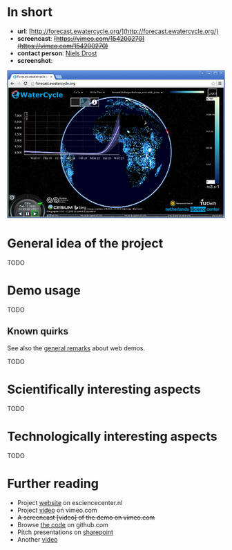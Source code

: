 
# In short

- **url**: [http://forecast.ewatercycle.org/](http://forecast.ewatercycle.org/)
- **screencast**: ~~[https://vimeo.com/154200270](https://vimeo.com/154200270)~~
- **contact person**: [Niels Drost](https://www.esciencecenter.nl/profile/dr.-niels-drost)
- **screenshot**: 
 
![screenshot](/demos/ewatercycle/screencapture-demo-ewatercycle.png "eWaterCycle demo screenshot")

# General idea of the project

TODO

# Demo usage

TODO

## Known quirks

See also the [general remarks](/doc/demo-usage-general-remarks.md) about web demos.


TODO

# Scientifically interesting aspects

TODO

# Technologically interesting aspects

TODO

# Further reading

- Project [website](https://www.esciencecenter.nl/project/ewatercycle) on esciencecenter.nl
- Project [video](https://vimeo.com/106811249) on vimeo.com
- ~~A screencast [video] of the demo on vimeo.com~~
- Browse [the code](https://github.com/nlesc?utf8=%E2%9C%93&query=ewatercycle) on github.com
- Pitch presentations on [sharepoint](https://nlesc.sharepoint.com/Shared%20Documents/Forms/AllItems.aspx?RootFolder=%2FShared%20Documents%2FNLeSC%20Project%20Presentations%2FCurrent%2FeWaterCycle&FolderCTID=0x0120004EB0DBA245A10041AA401E78745EB1B1&View={2CC9F224-02CB-49B5-9DBB-C97AE29C8572})
- Another [video](https://vimeo.com/107563283)

